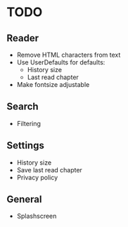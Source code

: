 #  TODO

## Reader
- Remove HTML characters from text
- Use UserDefaults for defaults:
    - History size
    - Last read chapter
- Make fontsize adjustable

## Search
- Filtering

## Settings
- History size
- Save last read chapter
- Privacy policy 

## General
- Splashscreen
